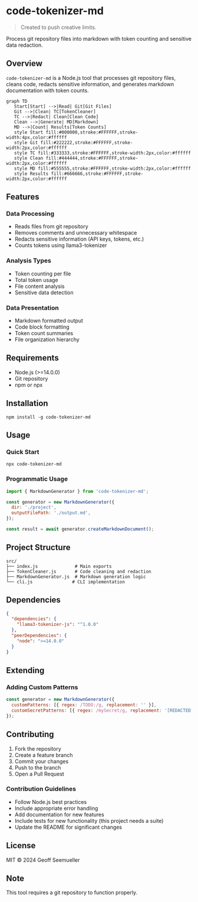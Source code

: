 # code-tokenizer-md

> Created to push creative limits.

Process git repository files into markdown with token counting and sensitive
data redaction.

## Overview

`code-tokenizer-md` is a Node.js tool that processes git repository files,
cleans code, redacts sensitive information, and generates markdown documentation
with token counts.

```mermaid
graph TD
   Start[Start] -->|Read| Git[Git Files]
   Git -->|Clean| TC[TokenCleaner]
   TC -->|Redact| Clean[Clean Code]
   Clean -->|Generate| MD[Markdown]
   MD -->|Count| Results[Token Counts]
   style Start fill:#000000,stroke:#FFFFFF,stroke-width:4px,color:#ffffff
   style Git fill:#222222,stroke:#FFFFFF,stroke-width:2px,color:#ffffff
   style TC fill:#333333,stroke:#FFFFFF,stroke-width:2px,color:#ffffff
   style Clean fill:#444444,stroke:#FFFFFF,stroke-width:2px,color:#ffffff
   style MD fill:#555555,stroke:#FFFFFF,stroke-width:2px,color:#ffffff
   style Results fill:#666666,stroke:#FFFFFF,stroke-width:2px,color:#ffffff
```

## Features

### Data Processing

- Reads files from git repository
- Removes comments and unnecessary whitespace
- Redacts sensitive information (API keys, tokens, etc.)
- Counts tokens using llama3-tokenizer

### Analysis Types

- Token counting per file
- Total token usage
- File content analysis
- Sensitive data detection

### Data Presentation

- Markdown formatted output
- Code block formatting
- Token count summaries
- File organization hierarchy

## Requirements

- Node.js (>=14.0.0)
- Git repository
- npm or npx

## Installation

```shell
npm install -g code-tokenizer-md
```

## Usage

### Quick Start

```shell
npx code-tokenizer-md
```

### Programmatic Usage

```javascript
import { MarkdownGenerator } from 'code-tokenizer-md';

const generator = new MarkdownGenerator({
  dir: './project',
  outputFilePath: './output.md',
});

const result = await generator.createMarkdownDocument();
```

## Project Structure

```
src/
├── index.js              # Main exports
├── TokenCleaner.js       # Code cleaning and redaction
├── MarkdownGenerator.js  # Markdown generation logic
└── cli.js               # CLI implementation
```

## Dependencies

```json
{
  "dependencies": {
    "llama3-tokenizer-js": "^1.0.0"
  },
  "peerDependencies": {
    "node": ">=14.0.0"
  }
}
```

## Extending

### Adding Custom Patterns

```javascript
const generator = new MarkdownGenerator({
  customPatterns: [{ regex: /TODO:/g, replacement: '' }],
  customSecretPatterns: [{ regex: /mySecret/g, replacement: '[REDACTED]' }],
});
```

## Contributing

1. Fork the repository
2. Create a feature branch
3. Commit your changes
4. Push to the branch
5. Open a Pull Request

### Contribution Guidelines

- Follow Node.js best practices
- Include appropriate error handling
- Add documentation for new features
- Include tests for new functionality (this project needs a suite)
- Update the README for significant changes

## License

MIT © 2024 Geoff Seemueller

## Note

This tool requires a git repository to function properly.
